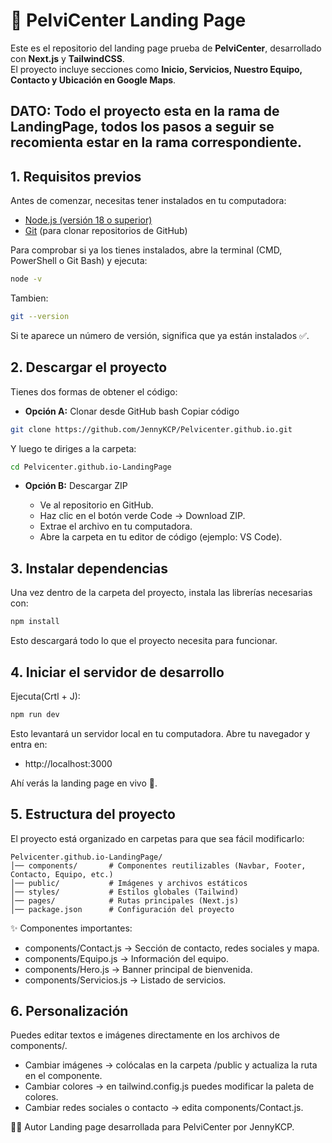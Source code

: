 # 🌸 PelviCenter Landing Page

Este es el repositorio del landing page prueba de **PelviCenter**, desarrollado con **Next.js** y **TailwindCSS**.  
El proyecto incluye secciones como **Inicio, Servicios, Nuestro Equipo, Contacto y Ubicación en Google Maps**.

**DATO:** Todo el proyecto esta en la rama de LandingPage, todos los pasos a seguir se recomienta estar en la rama correspondiente.
---

## 1. Requisitos previos

Antes de comenzar, necesitas tener instalados en tu computadora:

- [Node.js (versión 18 o superior)](https://nodejs.org/)  
- [Git](https://git-scm.com/) (para clonar repositorios de GitHub)

Para comprobar si ya los tienes instalados, abre la terminal (CMD, PowerShell o Git Bash) y ejecuta:

```bash
node -v
```
Tambien:
```bash
git --version
```
Si te aparece un número de versión, significa que ya están instalados ✅.

##  2. Descargar el proyecto

Tienes dos formas de obtener el código:

- **Opción A:** Clonar desde GitHub
bash
Copiar código
```bash
git clone https://github.com/JennyKCP/Pelvicenter.github.io.git
```
Y luego te diriges a la carpeta:
```bash
cd Pelvicenter.github.io-LandingPage
```

- **Opción B:** Descargar ZIP

  - Ve al repositorio en GitHub.
  - Haz clic en el botón verde Code → Download ZIP.
  - Extrae el archivo en tu computadora.
  - Abre la carpeta en tu editor de código (ejemplo: VS Code).

## 3. Instalar dependencias

Una vez dentro de la carpeta del proyecto, instala las librerías necesarias con:

```bash
npm install
```
Esto descargará todo lo que el proyecto necesita para funcionar.

## 4. Iniciar el servidor de desarrollo

Ejecuta(Crtl + J):

```bash
npm run dev
```

Esto levantará un servidor local en tu computadora.
Abre tu navegador y entra en:

- http://localhost:3000

Ahí verás la landing page en vivo 🎉.

## 5. Estructura del proyecto

El proyecto está organizado en carpetas para que sea fácil modificarlo:

```text
Pelvicenter.github.io-LandingPage/
│── components/       # Componentes reutilizables (Navbar, Footer, Contacto, Equipo, etc.)
│── public/           # Imágenes y archivos estáticos
│── styles/           # Estilos globales (Tailwind)
│── pages/            # Rutas principales (Next.js)
│── package.json      # Configuración del proyecto
```

✨ Componentes importantes:

  - components/Contact.js → Sección de contacto, redes sociales y mapa.
  - components/Equipo.js → Información del equipo.
  - components/Hero.js → Banner principal de bienvenida.
  - components/Servicios.js → Listado de servicios.

## 6. Personalización

Puedes editar textos e imágenes directamente en los archivos de components/.
  
  - Cambiar imágenes → colócalas en la carpeta /public y actualiza la ruta en el componente.
  - Cambiar colores → en tailwind.config.js puedes modificar la paleta de colores.
  - Cambiar redes sociales o contacto → edita components/Contact.js.


👩‍💻 Autor
Landing page desarrollada para PelviCenter por JennyKCP.
